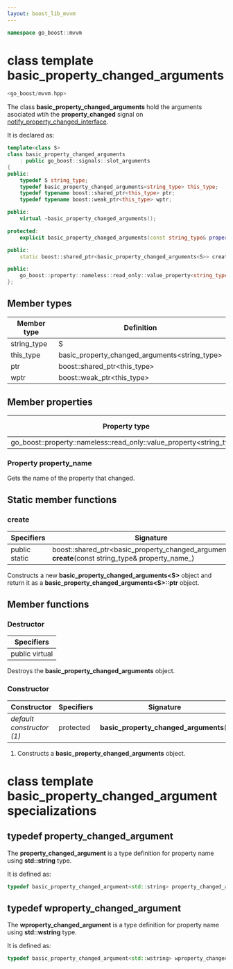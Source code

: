 ```yaml
---
layout: boost_lib_mvvm
---
```


```c++
namespace go_boost::mvvm
```

# class template basic_property_changed_arguments

```c++
<go_boost/mvvm.hpp>
```

The class **basic_property_changed_arguments** hold the arguments asociated wtih the
**property_changed** signal on
[notify_property_changed_interface](./class_template_basic_notify_property_changed_interface.html).

It is declared as:

```c++
template<class S>
class basic_property_changed_arguments
    : public go_boost::signals::slot_arguments
{
public:
    typedef S string_type;
    typedef basic_property_changed_arguments<string_type> this_type;
    typedef typename boost::shared_ptr<this_type> ptr;
    typedef typename boost::weak_ptr<this_type> wptr;

public:
    virtual ~basic_property_changed_arguments();

protected:
    explicit basic_property_changed_arguments(const string_type& property_name_);

public:
    static boost::shared_ptr<basic_property_changed_arguments<S>> create(const string_type& property_name_);

public:
    go_boost::property::nameless::read_only::value_property<string_type> property_name;
};
```

## Member types

Member type | Definition
-|-
string_type | S
this_type | basic_property_changed_arguments<string_type>
ptr | boost\::shared_ptr\<this_type>
wptr | boost\::weak_ptr\<this_type>

## Member properties

Property type | Property name
-|-
go_boost\::property\::nameless\::read_only\::value_property<string_type> | property_name

### Property property_name

Gets the name of the property that changed.

## Static member functions

### create

Specifiers | Signature
-|-
public static | boost\::shared_ptr\<basic_property_changed_arguments\<S>> **create**(const string_type& property_name_)

Constructs a new **basic_property_changed_arguments\<S>** object and return it as a
**basic_property_changed_arguments\<S>\::ptr** object.

## Member functions

### Destructor

Specifiers |
-|
public virtual |

Destroys the **basic_property_changed_arguments** object.

### Constructor

Constructor | Specifiers | Signature
-|-|-
*default constructor (1)* | protected | **basic_property_changed_arguments**()

1. Constructs a **basic_property_changed_arguments** object.

# class template basic_property_changed_argument specializations

## typedef property_changed_argument

The **property_changed_argument** is a type definition for property name using
**std::string** type.

It is defined as:

```c++
typedef basic_property_changed_argument<std::string> property_changed_argument;
```

## typedef wproperty_changed_argument

The **wproperty_changed_argument** is a type definition for property name using
**std::wstring** type.

It is defined as:

```c++
typedef basic_property_changed_argument<std::wstring> wproperty_changed_argument;
```
